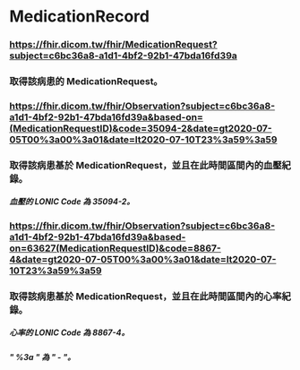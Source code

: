 # MedicationRecord

### https://fhir.dicom.tw/fhir/MedicationRequest?subject=c6bc36a8-a1d1-4bf2-92b1-47bda16fd39a
### 取得該病患的 MedicationRequest。

### https://fhir.dicom.tw/fhir/Observation?subject=c6bc36a8-a1d1-4bf2-92b1-47bda16fd39a&based-on=(MedicationRequestID)&code=35094-2&date=gt2020-07-05T00%3a00%3a01&date=lt2020-07-10T23%3a59%3a59
### 取得該病患基於 MedicationRequest，並且在此時間區間內的血壓紀錄。
##### 血壓的 LONIC Code 為 35094-2。

### https://fhir.dicom.tw/fhir/Observation?subject=c6bc36a8-a1d1-4bf2-92b1-47bda16fd39a&based-on=63627(MedicationRequestID)&code=8867-4&date=gt2020-07-05T00%3a00%3a01&date=lt2020-07-10T23%3a59%3a59
### 取得該病患基於 MedicationRequest，並且在此時間區間內的心率紀錄。
##### 心率的 LONIC Code 為 8867-4。

##### " %3a " 為 " - "。
